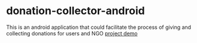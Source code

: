 # donation-collector-android
This is an android application that could facilitate the process of giving and collecting donations for users and NGO
[project demo](https://github.com/changuo0/project-demo/tree/main/donationbee)
